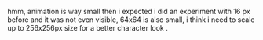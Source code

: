 hmm, animation is way small then i expected i did an experiment with 16 px before and it was not even visible, 64x64 is also small, i think i need to scale up to 256x256px size for a better character look . 
